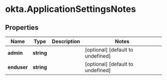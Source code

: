 # okta.ApplicationSettingsNotes

## Properties

Name | Type | Description | Notes
------------ | ------------- | ------------- | -------------
**admin** | **string** |  | [optional] [default to undefined]
**enduser** | **string** |  | [optional] [default to undefined]

